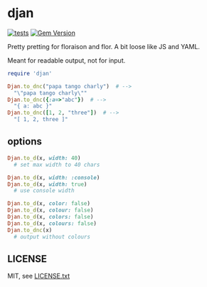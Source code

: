 
# djan

[![tests](https://github.com/floraison/fugit/workflows/test/badge.svg)](https://github.com/floraison/fugit/actions)
[![Gem Version](https://badge.fury.io/rb/djan.svg)](https://badge.fury.io/rb/djan)

Pretty pretting for floraison and flor. A bit loose like JS and YAML.

Meant for readable output, not for input.

```ruby
require 'djan'

Djan.to_dnc("papa tango charly")  # -->
  "\"papa tango charly\""
Djan.to_dnc({:a=>"abc"})  # -->
  "{ a: abc }"
Djan.to_dnc([1, 2, "three"])  # -->
  "[ 1, 2, three ]"
```

## options

```ruby
Djan.to_d(x, width: 40)
  # set max width to 40 chars

Djan.to_d(x, width: :console)
Djan.to_d(x, width: true)
  # use console width

Djan.to_d(x, color: false)
Djan.to_d(x, colour: false)
Djan.to_d(x, colors: false)
Djan.to_d(x, colours: false)
Djan.to_dnc(x)
  # output without colours
```

## LICENSE

MIT, see [LICENSE.txt](LICENSE.txt)

